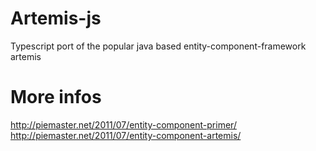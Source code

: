 # Artemis-js 

Typescript port of the popular java based entity-component-framework artemis

# More infos

http://piemaster.net/2011/07/entity-component-primer/
http://piemaster.net/2011/07/entity-component-artemis/